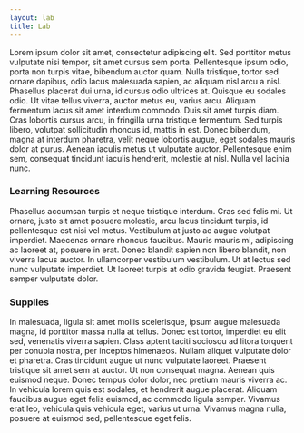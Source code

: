 ```yaml
---
layout: lab
title: Lab
---
```


Lorem ipsum dolor sit amet, consectetur adipiscing elit. Sed porttitor metus vulputate nisi tempor, sit amet cursus sem porta. Pellentesque ipsum odio, porta non turpis vitae, bibendum auctor quam. Nulla tristique, tortor sed ornare dapibus, odio lacus malesuada sapien, ac aliquam nisl arcu a nisl. Phasellus placerat dui urna, id cursus odio ultrices at. Quisque eu sodales odio. Ut vitae tellus viverra, auctor metus eu, varius arcu. Aliquam fermentum lacus sit amet interdum commodo. Duis sit amet turpis diam. Cras lobortis cursus arcu, in fringilla urna tristique fermentum. Sed turpis libero, volutpat sollicitudin rhoncus id, mattis in est. Donec bibendum, magna at interdum pharetra, velit neque lobortis augue, eget sodales mauris dolor at purus. Aenean iaculis metus ut vulputate auctor. Pellentesque enim sem, consequat tincidunt iaculis hendrerit, molestie at nisl. Nulla vel lacinia nunc.

### <a id="learning-resources"></a> Learning Resources

Phasellus accumsan turpis et neque tristique interdum. Cras sed felis mi. Ut ornare, justo sit amet posuere molestie, arcu lacus tincidunt turpis, id pellentesque est nisi vel metus. Vestibulum at justo ac augue volutpat imperdiet. Maecenas ornare rhoncus faucibus. Mauris mauris mi, adipiscing ac laoreet at, posuere in erat. Donec blandit sapien non libero blandit, non viverra lacus auctor. In ullamcorper vestibulum vestibulum. Ut at lectus sed nunc vulputate imperdiet. Ut laoreet turpis at odio gravida feugiat. Praesent semper vulputate dolor.

### <a id="supplies"></a> Supplies

In malesuada, ligula sit amet mollis scelerisque, ipsum augue malesuada magna, id porttitor massa nulla at tellus. Donec est tortor, imperdiet eu elit sed, venenatis viverra sapien. Class aptent taciti sociosqu ad litora torquent per conubia nostra, per inceptos himenaeos. Nullam aliquet vulputate dolor et pharetra. Cras tincidunt augue ut nunc vulputate laoreet. Praesent tristique sit amet sem at auctor. Ut non consequat magna. Aenean quis euismod neque. Donec tempus dolor dolor, nec pretium mauris viverra ac. In vehicula lorem quis est sodales, et hendrerit augue placerat. Aliquam faucibus augue eget felis euismod, ac commodo ligula semper. Vivamus erat leo, vehicula quis vehicula eget, varius ut urna. Vivamus magna nulla, posuere at euismod sed, pellentesque eget felis.